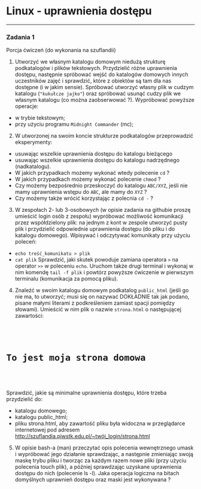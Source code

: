 # Linux - uprawnienia dostępu
---

### Zadania 1
Porcja ćwiczeń (do wykonania na szuflandii)
1. Utworzyć we własnym katalogu domowym niedużą strukturę podkatalogów i plików tekstowych. Przydzielić różne uprawnienia dostępu, następnie spróbować wejść do katalogów domowych innych uczestników zajęć i sprawdzić, które z obiektów są tam dla nas dostępne (i w jakim sensie). Spróbować utworzyć własny plik w cudzym katalogu (`"kukułcze jajko"`) oraz spróbować usunąć cudzy plik we własnym katalogu (co można zaobserwować ?). Wypróbować powyższe operacje:
- w trybie tekstowym;
- przy użyciu programu `Midnight Commander` (mc);
2. W utworzonej na swoim koncie strukturze podkatalogów przeprowadzić eksperymenty:
- usuwając wszelkie uprawnienia dostępu do katalogu bieżącego
- usuwając wszelkie uprawnienia dostępu do katalogu nadrzędnego (nadkatalogu).
- W jakich przypadkach możemy wykonać wtedy polecenie `cd` ? 
- W jakich przypadkach możemy wykonać polecenie `chmod` ? 
- Czy możemy bezpośrednio przeskoczyć do katalogu `ABC/XYZ`, jeśli nie mamy uprawnienia wstępu do `ABC`, ale mamy do `XYZ` ?
- Czy możemy także wrócić korzystając z polecnia `cd -` ?
3. W zespołach 2- lub 3-osobowych (w opisie zadania na githubie proszę umieścić login osób z zespołu) wypróbować możliwość komunikacji przez współdzielony plik: na jednym z kont w zespole utworzyć pusty plik i przydzielić odpowiednie uprawnienia dostępu (do pliku i do katalogu domowego). Wpisywać i odczytywać komunikaty przy użyciu poleceń:
- `echo treść_komunikatu > plik`
- `cat plik`
Sprawdzić, jaki skutek powoduje zamiana operatora `>` na operator `>>` w poleceniu `echo`. Uruchom także drugi terminal i wykonaj w nim komendę `tail -f plik` i powtórz powyższe ćwiczenie w pierwszym terminalu (komunikacja za pomocą pliku).
4. Znaleźć w swoim katalogu domowym podkatalog `public_html` (jeśli go nie ma, to utworzyć; musi się on nazywać DOKŁADNIE tak jak podano, pisane małymi literami z podkreśleniem zamiast spacji pomiędzy słowami). Umieścić w nim plik o nazwie `strona.html` o następującej zawartości:

<pre><code>
<HTML>
<BODY>
<H1>To jest moja strona domowa</H1>
</BODY>
</HTML>
</code></pre>

Sprawdzić, jakie są minimalne uprawnienia dostępu, które trzeba przydzielić do:
- katalogu domowego;
- katalogu public_html;
- pliku strona.html, aby zawartość pliku była widoczna w przeglądarce internetowej pod adresem http://szuflandia.pjwstk.edu.pl/~twój_login/strona.html
5. W opisie bash-a (man) przeczytać opis polecenia wewnętrznego umask i wypróbować jego działanie sprawdzając, a następnie zmieniając swoją maskę trybu pliku i tworząc za każdym razem nowe pliki (przy użyciu polecenia touch plik), a później sprawdzając uzyskane uprawnienia dostępu do nich (polecenie ls -l). Jaka operacja logiczna na bitach domyślnych uprawnień dostępu oraz maski jest wykonywana ? 
